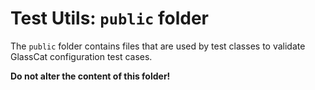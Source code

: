 # Test Utils: `public` folder

The `public` folder contains files that are used by test classes to validate
GlassCat configuration test cases.

**Do not alter the content of this folder!**